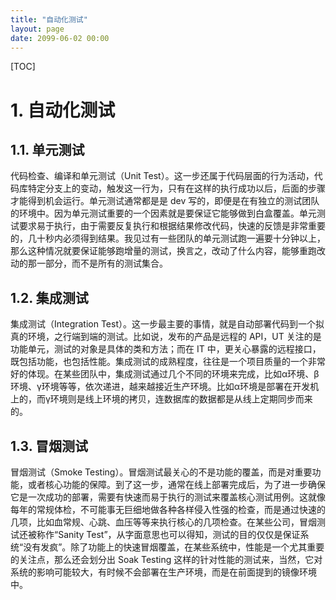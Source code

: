 ```yaml
---
title: "自动化测试"
layout: page
date: 2099-06-02 00:00
---
```

[TOC]

# 1. 自动化测试

## 1.1. 单元测试
代码检查、编译和单元测试（Unit Test）。这一步还属于代码层面的行为活动，代码库特定分支上的变动，触发这一行为，只有在这样的执行成功以后，后面的步骤才能得到机会运行。单元测试通常都是是 dev 写的，即便是在有独立的测试团队的环境中。因为单元测试重要的一个因素就是要保证它能够做到白盒覆盖。单元测试要求易于执行，由于需要反复执行和根据结果修改代码，快速的反馈是非常重要的，几十秒内必须得到结果。我见过有一些团队的单元测试跑一遍要十分钟以上，那么这种情况就要保证能够跑增量的测试，换言之，改动了什么内容，能够重跑改动的那一部分，而不是所有的测试集合。

## 1.2. 集成测试
集成测试（Integration Test）。这一步最主要的事情，就是自动部署代码到一个拟真的环境，之行端到端的测试。比如说，发布的产品是远程的 API，UT 关注的是功能单元，测试的对象是具体的类和方法；而在 IT 中，更关心暴露的远程接口，既包括功能，也包括性能。集成测试的成熟程度，往往是一个项目质量的一个非常好的体现。在某些团队中，集成测试通过几个不同的环境来完成，比如α环境、β环境、γ环境等等，依次递进，越来越接近生产环境。比如α环境是部署在开发机上的，而γ环境则是线上环境的拷贝，连数据库的数据都是从线上定期同步而来的。

## 1.3. 冒烟测试
冒烟测试（Smoke Testing）。冒烟测试最关心的不是功能的覆盖，而是对重要功能，或者核心功能的保障。到了这一步，通常在线上部署完成后，为了进一步确保它是一次成功的部署，需要有快速而易于执行的测试来覆盖核心测试用例。这就像每年的常规体检，不可能事无巨细地做各种各样侵入性强的检查，而是通过快速的几项，比如血常规、心跳、血压等等来执行核心的几项检查。在某些公司，冒烟测试还被称作“Sanity Test”，从字面意思也可以得知，测试的目的仅仅是保证系统“没有发疯”。除了功能上的快速冒烟覆盖，在某些系统中，性能是一个尤其重要的关注点，那么还会划分出 Soak Testing 这样的针对性能的测试来，当然，它对系统的影响可能较大，有时候不会部署在生产环境，而是在前面提到的镜像环境中。
